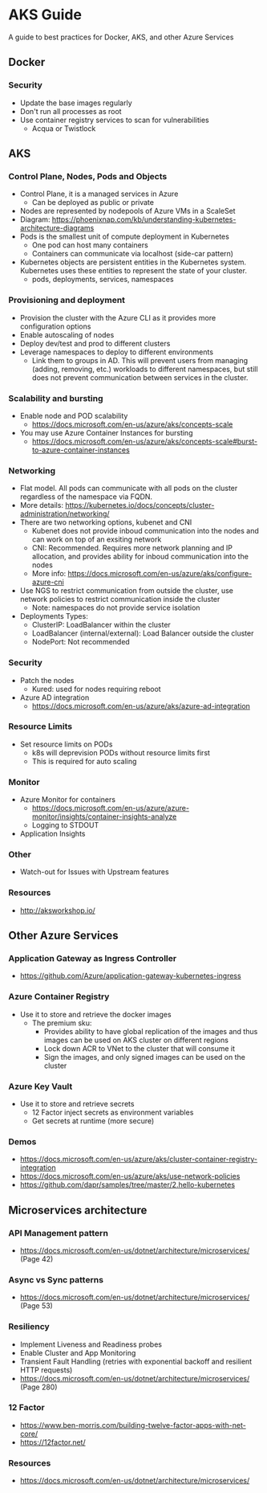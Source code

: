 # AKS Guide

A guide to best practices for Docker, AKS, and other Azure Services

## Docker

### Security

- Update the base images regularly
- Don't run all processes as root
- Use container registry services to scan for vulnerabilities
  - Acqua or Twistlock

## AKS

### Control Plane, Nodes, Pods and Objects

- Control Plane, it is a managed services in Azure
  - Can be deployed as public or private
- Nodes are represented by nodepools of Azure VMs in a ScaleSet
- Diagram: https://phoenixnap.com/kb/understanding-kubernetes-architecture-diagrams
- Pods is the smallest unit of compute deployment in Kubernetes
  - One pod can host many containers 
  - Containers can communicate via localhost (side-car pattern)
- Kubernetes objects are persistent entities in the Kubernetes system. Kubernetes uses these entities to represent the state of your cluster.
  - pods, deployments, services, namespaces
  
### Provisioning and deployment

- Provision the cluster with the Azure CLI as it provides more configuration options
- Enable autoscaling of nodes
- Deploy dev/test and prod to different clusters
- Leverage namespaces to deploy to different environments
  - Link them to groups in AD. This will prevent users from managing (adding, removing, etc.) workloads to different namespaces, but still does not prevent communication between services in the cluster.

### Scalability and bursting

- Enable node and POD scalability
  - https://docs.microsoft.com/en-us/azure/aks/concepts-scale
- You may use Azure Container Instances for bursting
  - https://docs.microsoft.com/en-us/azure/aks/concepts-scale#burst-to-azure-container-instances


### Networking

- Flat model. All pods can communicate with all pods on the cluster regardless of the namespace via FQDN.
- More details: https://kubernetes.io/docs/concepts/cluster-administration/networking/
- There are two networking options, kubenet and CNI
  - Kubenet does not provide inboud communication into the nodes and can work on top of an exsiting network
  - CNI: Recommended. Requires more network planning and IP allocation, and provides ability for inboud communication into the nodes
  - More info: https://docs.microsoft.com/en-us/azure/aks/configure-azure-cni
- Use NGS to restrict communication from outside the cluster, use network policies to restrict communication inside the cluster
  - Note: namespaces do not provide service isolation
- Deployments Types:
  - ClusterIP: LoadBalancer within the cluster
  - LoadBalancer (internal/external): Load Balancer outside the cluster
  - NodePort: Not recommended

### Security

- Patch the nodes
  - Kured: used for nodes requiring reboot 
- Azure AD integration
  - https://docs.microsoft.com/en-us/azure/aks/azure-ad-integration

### Resource Limits

- Set resource limits on PODs
  - k8s will deprevision PODs without resource limits first
  - This is required for auto scaling

### Monitor

- Azure Monitor for containers
  - https://docs.microsoft.com/en-us/azure/azure-monitor/insights/container-insights-analyze
  - Logging to STDOUT
- Application Insights

### Other

- Watch-out for Issues with Upstream features 

### Resources

- http://aksworkshop.io/

## Other Azure Services

### Application Gateway as Ingress Controller

- https://github.com/Azure/application-gateway-kubernetes-ingress

### Azure Container Registry

- Use it to store and retrieve the docker images
  - The premium sku:
    - Provides ability to have global replication of the images and thus images can be used on AKS cluster on different regions
    - Lock down ACR to VNet to the cluster that will consume it
    - Sign the images, and only signed images can be used on the cluster

### Azure Key Vault

- Use it to store and retrieve secrets
  - 12 Factor inject secrets as environment variables
  - Get secrets at runtime (more secure)

### Demos

- https://docs.microsoft.com/en-us/azure/aks/cluster-container-registry-integration
- https://docs.microsoft.com/en-us/azure/aks/use-network-policies
- https://github.com/dapr/samples/tree/master/2.hello-kubernetes

## Microservices architecture

### API Management pattern

- https://docs.microsoft.com/en-us/dotnet/architecture/microservices/ (Page 42)

### Async vs Sync patterns

- https://docs.microsoft.com/en-us/dotnet/architecture/microservices/ (Page 53)

### Resiliency

- Implement Liveness and Readiness probes
- Enable Cluster and App Monitoring
- Transient Fault Handling (retries with exponential backoff and resilient HTTP requests)
- https://docs.microsoft.com/en-us/dotnet/architecture/microservices/ (Page 280)

### 12 Factor

- https://www.ben-morris.com/building-twelve-factor-apps-with-net-core/
- https://12factor.net/

### Resources

- https://docs.microsoft.com/en-us/dotnet/architecture/microservices/
